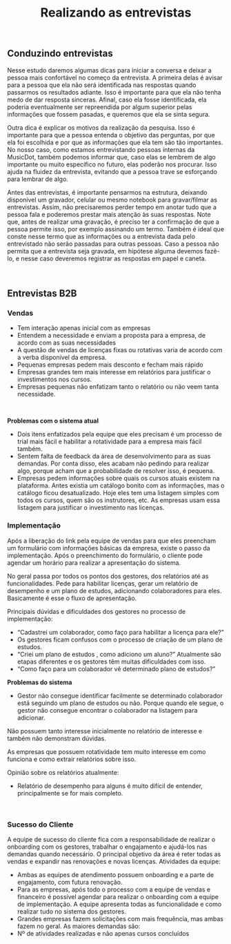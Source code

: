 <div align="center">

# Realizando as entrevistas

</div>

<br>

## Conduzindo entrevistas

Nesse estudo daremos algumas dicas para iniciar a conversa e deixar a pessoa mais confortável no começo da entrevista. A primeira delas é avisar para a pessoa que ela não será identificada nas respostas quando passarmos os resultados adiante. Isso é importante para que ela não tenha medo de dar resposta sinceras. Afinal, caso ela fosse identificada, ela poderia eventualmente ser repreendida por algum superior pelas informações que fossem pasadas, e queremos que ela se sinta segura.

Outra dica é explicar os motivos da realização da pesquisa. Isso é importante para que a pessoa entenda o objetivo das perguntas, por que ela foi escolhida e por que as informações que ela tem são tão importantes. No nosso caso, como estamos entrevistando pessoas internas da MusicDot, também podemos informar que, caso elas se lembrem de algo importante ou muito específico no futuro, elas poderão nos procurar. Isso ajuda na fluidez da entrevista, evitando que a pessoa trave se esforçando para lembrar de algo.

Antes das entrevistas, é importante pensarmos na estrutura, deixando disponível um gravador, celular ou mesmo notebook para gravar/filmar as entrevistas. Assim, não precisaremos perder tempo em anotar tudo que a pessoa fala e poderemos prestar mais atenção às suas respostas. Note que, antes de realizar uma gravação, é preciso ter a confirmação de que a pessoa permite isso, por exemplo assinando um termo. Também é ideal que conste nesse termo que as informações ou a entrevista dada pelo entrevistado não serão passadas para outras pessoas. Caso a pessoa não permita que a entrevista seja gravada, em hipótese alguma devemos fazê-lo, e nesse caso deveremos registrar as respostas em papel e caneta.

<br>

## Entrevistas B2B

### Vendas
- Tem interação apenas inicial com as empresas
- Entendem a necessidade e enviam a proposta para a empresa, de acordo com as
suas necessidades
- A questão de vendas de licenças fixas ou rotativas varia de acordo com a verba
disponível da empresa.
- Pequenas empresas pedem mais desconto e fecham mais rápido
- Empresas grandes tem mais interesse em relatórios para justificar o investimentos
nos cursos.
- Empresas pequenas não enfatizam tanto o relatório ou não veem tanta necessidade.

<br>

**Problemas com o sistema atual**
- Dois itens enfatizados pela equipe que eles precisam é um processo de trial mais fácil e habilitar a rotatividade para a empresa mais fácil também.
- Sentem falta de feedback da área de desenvolvimento para as suas demandas. Por conta disso, eles acabam não pedindo para realizar algo, porque acham que a probabilidade de resolver isso, é pequena.
- Empresas pedem informações sobre quais os cursos atuais existem na plataforma. Antes existia um catálogo bonito com as informações, mas o catálogo ficou desatualizado. Hoje eles tem uma listagem simples com todos os cursos, quem são os instrutores, etc. As empresas usam essa listagem para justificar o investimento
nas licenças.

### Implementação

Após a liberação do link pela equipe de vendas para que eles preencham um formulário com informações básicas da empresa, existe o passo da implementação. Após o preenchimento do formulário, o cliente pode agendar um horário para realizar a apresentação do sistema.

No geral passa por todos os pontos dos gestores, dos relatórios até as funcionalidades. Pede para habilitar licenças, gerar um relatório de desempenho e um plano de estudos, adicionando colaboradores para eles. Basicamente é esse o fluxo de apresentação.

Principais dúvidas e dificuldades dos gestores no processo de implementação:
- “Cadastrei um colaborador, como faço para habilitar a licença para ele?”
- Os gestores ficam confusos com o processo de criação de um plano de estudos.
- “Criei um plano de estudos , como adiciono um aluno?” Atualmente são etapas
diferentes e os gestores têm muitas dificuldades com isso.
- “Como faço para um colaborador vê determinado plano de estudos?”

**Problemas do sistema**
- Gestor não consegue identificar facilmente se determinado colaborador está seguindo um plano de estudos ou não. Porque quando ele segue, o gestor não consegue encontrar o colaborador na listagem para adicionar.

Não possuem tanto interesse inicialmente no relatório de interesse e também não demonstram dúvidas.

As empresas que possuem rotatividade tem muito interesse em como funciona e como extrair relatórios sobre isso.


Opinião sobre os relatórios atualmente:
- Relatório de desempenho para alguns é muito difícil de entender, principalmente se
for mais completo.

<br>

### Sucesso do Cliente
A equipe de sucesso do cliente fica com a responsabilidade de realizar o onboarding com
os gestores, trabalhar o engajamento e ajudá-los nas demandas quando necessário.
O principal objetivo da área é reter todas as vendas e expandir nas renovações e novas
licenças.
Atividades da equipe:
- Ambas as equipes de atendimento possuem onboarding e a parte de engajamento,
com futura renovação.
- Para as empresas, após todo o processo com a equipe de vendas e financeiro é
possível agendar para realizar o onboarding com a equipe de implementação. A
equipe apresenta todas as funcionalidade e como realizar tudo no sistema dos
gestores.
- Grandes empresas fazem solicitações com mais frequência, mas ambas fazem no
geral.
As maiores demandas são:
- Nº de atividades realizadas e não apenas cursos concluídos